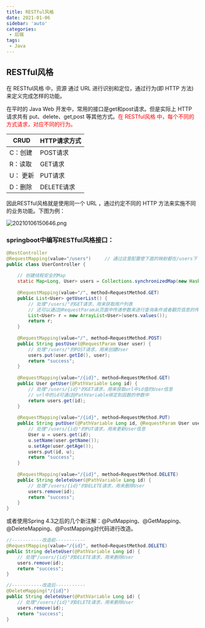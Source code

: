 ```yaml
---
title: RESTful风格
date: 2021-01-06
sidebar: 'auto'
categories: 
 - 后端
tags:
 - Java
---
```


## RESTful风格

在 RESTful风格 中，资源 通过 URL 进行识别和定位，通过行为(即 HTTP 方法)来定义完成怎样的功能。

在平时的 Java Web 开发中，常用的接口是get和post请求。但是实际上 HTTP 请求共有 put、delete、get,post 等其他方式。<font color="red">在 RESTful风格 中，每个不同的方式请求，对应不同的行为。</font>

CRUD | HTTP请求方式
------------ | -------------
C：创建 | POST请求
R：读取 | GET请求
U： 更新 | PUT请求
D：删除 | DELETE请求

因此RESTful风格就是使用同一个 URL ，通过约定不同的 HTTP 方法来实施不同的业务功能。下图为例：

![20210106150646.png](blog_img/20210106150646.png)


### springboot中编写RESTful风格接口：

```java
@RestController 
@RequestMapping(value="/users")     // 通过这里配置使下面的映射都在/users下 
public class UserController { 
 
    // 创建线程安全的Map 
    static Map<Long, User> users = Collections.synchronizedMap(new HashMap<Long, User>()); 
 
    @RequestMapping(value="/", method=RequestMethod.GET) 
    public List<User> getUserList() { 
        // 处理"/users/"的GET请求，用来获取用户列表 
        // 还可以通过@RequestParam从页面中传递参数来进行查询条件或者翻页信息的传递 
        List<User> r = new ArrayList<User>(users.values()); 
        return r; 
    } 
 
    @RequestMapping(value="/", method=RequestMethod.POST) 
    public String postUser(@RequestParam User user) { 
        // 处理"/users/"的POST请求，用来创建User 
        users.put(user.getId(), user); 
        return "success"; 
    } 
 
    @RequestMapping(value="/{id}", method=RequestMethod.GET) 
    public User getUser(@PathVariable Long id) { 
        // 处理"/users/{id}"的GET请求，用来获取url中id值的User信息 
        // url中的id可通过@PathVariable绑定到函数的参数中 
        return users.get(id); 
    } 
 
    @RequestMapping(value="/{id}", method=RequestMethod.PUT) 
    public String putUser(@PathVariable Long id, @RequestParam User user) { 
        // 处理"/users/{id}"的PUT请求，用来更新User信息 
        User u = users.get(id); 
        u.setName(user.getName()); 
        u.setAge(user.getAge()); 
        users.put(id, u); 
        return "success"; 
    } 
 
    @RequestMapping(value="/{id}", method=RequestMethod.DELETE) 
    public String deleteUser(@PathVariable Long id) { 
        // 处理"/users/{id}"的DELETE请求，用来删除User 
        users.remove(id); 
        return "success"; 
    } 
}

```

或者使用Spring 4.3之后的几个新注解：@PutMapping、@GetMapping、@DeleteMapping、@PostMapping对代码进行改造。
```java
//-----------改造前-----------
@RequestMapping(value="/{id}", method=RequestMethod.DELETE)
public String deleteUser(@PathVariable Long id) {
    // 处理"/users/{id}"的DELETE请求，用来删除User
    users.remove(id);
    return "success";
}

//-----------改造后-----------
@DeleteMapping("/{id}")
public String deleteUser(@PathVariable Long id) {
    // 处理"/users/{id}"的DELETE请求，用来删除User
    users.remove(id);
    return "success";
}

```
